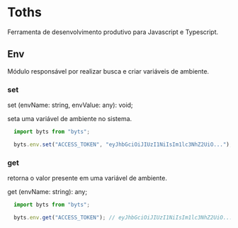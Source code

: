 # Toths

Ferramenta de desenvolvimento produtivo para Javascript e Typescript.

## Env 

Módulo responsável por realizar busca e criar variáveis de ambiente.

### set

set (envName: string, envValue: any): void;

seta uma variável de ambiente no sistema.


```ts
  import byts from "byts";

  byts.env.set("ACCESS_TOKEN", "eyJhbGciOiJIUzI1NiIsIm1lc3NhZ2UiO...");
```

### get

retorna o valor presente em uma variável de ambiente.

get (envName: string): any;

```ts
  import byts from "byts";

  byts.env.get("ACCESS_TOKEN"); // eyJhbGciOiJIUzI1NiIsIm1lc3NhZ2UiO...
```